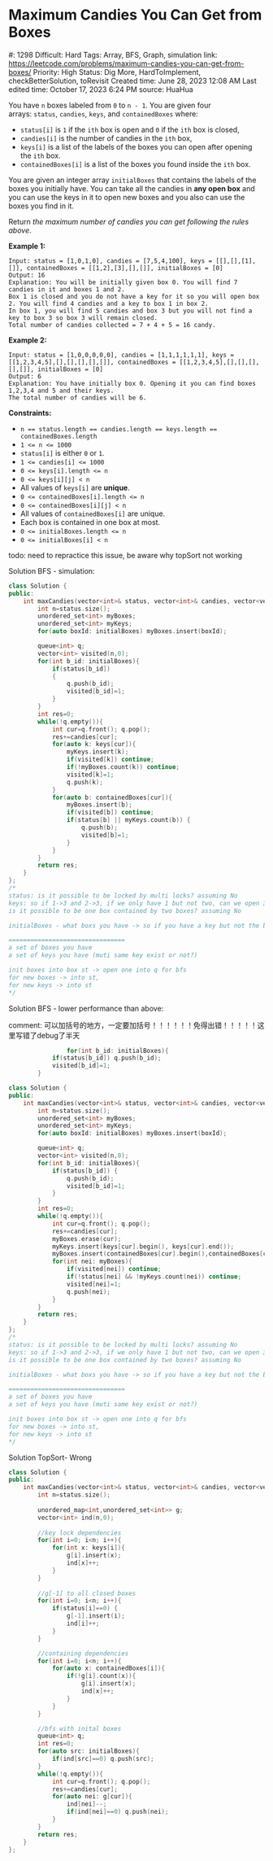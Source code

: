 # Maximum Candies You Can Get from Boxes

#: 1298
Difficult: Hard
Tags: Array, BFS, Graph, simulation
link: https://leetcode.com/problems/maximum-candies-you-can-get-from-boxes/
Priority: High
Status: Dig More, HardToImplement, checkBetterSolution, toRevisit
Created time: June 28, 2023 12:08 AM
Last edited time: October 17, 2023 6:24 PM
source: HuaHua

You have `n` boxes labeled from `0` to `n - 1`. You are given four arrays: `status`, `candies`, `keys`, and `containedBoxes` where:

- `status[i]` is `1` if the `ith` box is open and `0` if the `ith` box is closed,
- `candies[i]` is the number of candies in the `ith` box,
- `keys[i]` is a list of the labels of the boxes you can open after opening the `ith` box.
- `containedBoxes[i]` is a list of the boxes you found inside the `ith` box.

You are given an integer array `initialBoxes` that contains the labels of the boxes you initially have. You can take all the candies in **any open box** and you can use the keys in it to open new boxes and you also can use the boxes you find in it.

Return *the maximum number of candies you can get following the rules above*.

**Example 1:**

```
Input: status = [1,0,1,0], candies = [7,5,4,100], keys = [[],[],[1],[]], containedBoxes = [[1,2],[3],[],[]], initialBoxes = [0]
Output: 16
Explanation: You will be initially given box 0. You will find 7 candies in it and boxes 1 and 2.
Box 1 is closed and you do not have a key for it so you will open box 2. You will find 4 candies and a key to box 1 in box 2.
In box 1, you will find 5 candies and box 3 but you will not find a key to box 3 so box 3 will remain closed.
Total number of candies collected = 7 + 4 + 5 = 16 candy.

```

**Example 2:**

```
Input: status = [1,0,0,0,0,0], candies = [1,1,1,1,1,1], keys = [[1,2,3,4,5],[],[],[],[],[]], containedBoxes = [[1,2,3,4,5],[],[],[],[],[]], initialBoxes = [0]
Output: 6
Explanation: You have initially box 0. Opening it you can find boxes 1,2,3,4 and 5 and their keys.
The total number of candies will be 6.

```

**Constraints:**

- `n == status.length == candies.length == keys.length == containedBoxes.length`
- `1 <= n <= 1000`
- `status[i]` is either `0` or `1`.
- `1 <= candies[i] <= 1000`
- `0 <= keys[i].length <= n`
- `0 <= keys[i][j] < n`
- All values of `keys[i]` are **unique**.
- `0 <= containedBoxes[i].length <= n`
- `0 <= containedBoxes[i][j] < n`
- All values of `containedBoxes[i]` are unique.
- Each box is contained in one box at most.
- `0 <= initialBoxes.length <= n`
- `0 <= initialBoxes[i] < n`

todo: need to repractice this issue, be aware why topSort not working

Solution BFS - simulation:

```cpp
class Solution {
public:
    int maxCandies(vector<int>& status, vector<int>& candies, vector<vector<int>>& keys, vector<vector<int>>& containedBoxes, vector<int>& initialBoxes) {
        int n=status.size();
        unordered_set<int> myBoxes;
        unordered_set<int> myKeys;
        for(auto boxId: initialBoxes) myBoxes.insert(boxId);

        queue<int> q;
        vector<int> visited(n,0);
        for(int b_id: initialBoxes){
            if(status[b_id]) 
            {   
                q.push(b_id);
                visited[b_id]=1;
            }
        }
        int res=0;
        while(!q.empty()){
            int cur=q.front(); q.pop();
            res+=candies[cur];
            for(auto k: keys[cur]){
                myKeys.insert(k);
                if(visited[k]) continue;
                if(!myBoxes.count(k)) continue;
                visited[k]=1;
                q.push(k);
            }
            for(auto b: containedBoxes[cur]){
                myBoxes.insert(b);
                if(visited[b]) continue;
                if(status[b] || myKeys.count(b)) {
                    q.push(b);
                    visited[b]=1;
                }
            }
        }
        return res;
    }
};
/*
status: is it possible to be locked by multi locks? assuming No
keys: so if 1->3 and 2->3, if we only have 1 but not two, can we open 3? assuming Yes
is it possible to be one box contained by two boxes? assuming No

initialBoxes - what boxs you have -> so if you have a key but not the box, you still can't open it? then not TopSort.

================================
a set of boxes you have
a set of keys you have (muti same key exist or not?)

init boxes into box st -> open one into q for bfs
for new boxes -> into st, 
for new keys -> into st
*/
```

Solution BFS - lower performance than above:

comment: 可以加括号的地方，一定要加括号！！！！！！免得出错！！！！！这里写错了debug了半天

```cpp
				for(int b_id: initialBoxes){
            if(status[b_id]) q.push(b_id);
            visited[b_id]=1;
        }
```

```cpp
class Solution {
public:
    int maxCandies(vector<int>& status, vector<int>& candies, vector<vector<int>>& keys, vector<vector<int>>& containedBoxes, vector<int>& initialBoxes) {
        int n=status.size();
        unordered_set<int> myBoxes;
        unordered_set<int> myKeys;
        for(auto boxId: initialBoxes) myBoxes.insert(boxId);

        queue<int> q;
        vector<int> visited(n,0);
        for(int b_id: initialBoxes){
            if(status[b_id]) {
                q.push(b_id);
                visited[b_id]=1;
            }
        }
        int res=0;
        while(!q.empty()){
            int cur=q.front(); q.pop();
            res+=candies[cur];
            myBoxes.erase(cur);
            myKeys.insert(keys[cur].begin(), keys[cur].end());
            myBoxes.insert(containedBoxes[cur].begin(),containedBoxes[cur].end());
            for(int nei: myBoxes){
                if(visited[nei]) continue;
                if(!status[nei] && !myKeys.count(nei)) continue;
                visited[nei]=1;
                q.push(nei);
            }
        }
        return res;
    }
};
/*
status: is it possible to be locked by multi locks? assuming No
keys: so if 1->3 and 2->3, if we only have 1 but not two, can we open 3? assuming Yes
is it possible to be one box contained by two boxes? assuming No

initialBoxes - what boxs you have -> so if you have a key but not the box, you still can't open it? then not TopSort.

================================
a set of boxes you have
a set of keys you have (muti same key exist or not?)

init boxes into box st -> open one into q for bfs
for new boxes -> into st, 
for new keys -> into st
*/
```

Solution TopSort- Wrong

```cpp
class Solution {
public:
    int maxCandies(vector<int>& status, vector<int>& candies, vector<vector<int>>& keys, vector<vector<int>>& containedBoxes, vector<int>& initialBoxes) {
        int n=status.size();
        
        unordered_map<int,unordered_set<int>> g;
        vector<int> ind(n,0);
        
        //key lock dependencies
        for(int i=0; i<n; i++){
            for(int x: keys[i]){
                g[i].insert(x);
                ind[x]++;
            }
        }
        
        //g[-1] to all closed boxes
        for(int i=0; i<n; i++){
            if(status[i]==0) {
                g[-1].insert(i);
                ind[i]++;
            }
        }

        //containing dependencies
        for(int i=0; i<n; i++){
            for(auto x: containedBoxes[i]){
                if(!g[i].count(x)){
                    g[i].insert(x);
                    ind[x]++;
                }
            }
        }

        //bfs with inital boxes
        queue<int> q;
        int res=0;
        for(auto src: initialBoxes){
            if(ind[src]==0) q.push(src);
        }
        while(!q.empty()){
            int cur=q.front(); q.pop();
            res+=candies[cur];
            for(auto nei: g[cur]){
                ind[nei]--;
                if(ind[nei]==0) q.push(nei);
            }
        }
        return res;
    }
};
```
